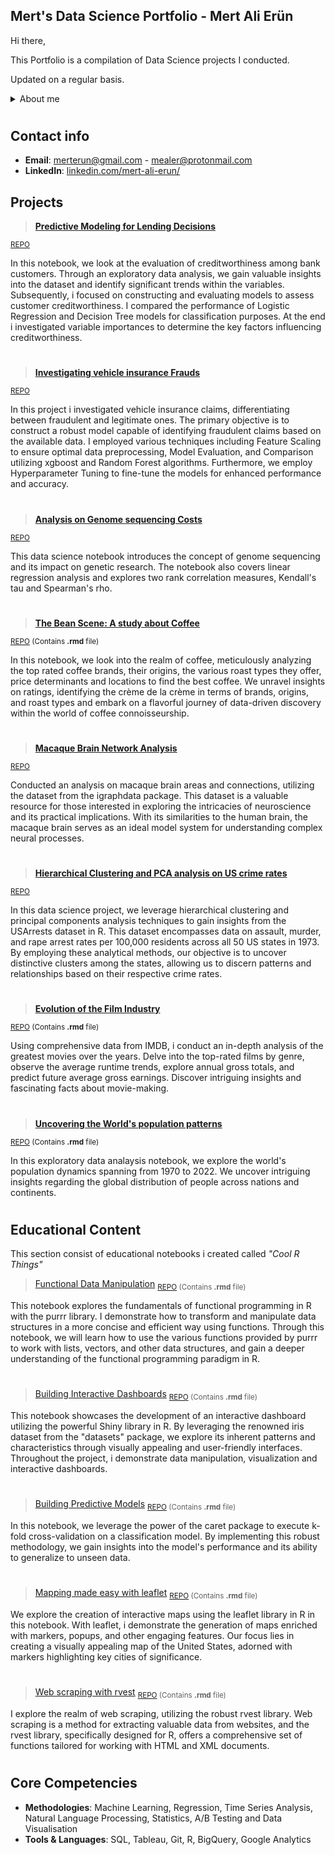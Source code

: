 ## Mert's Data Science Portfolio -   Mert Ali Erün

Hi there,

This Portfolio is a compilation of Data Science projects I conducted.

Updated on a regular basis.


<details>
  <summary>About me</summary>
  
  
  My data science notebooks consist of variety of topics with many different approaches using a lot of different frameworks.

Armed with R, and an array of many powerful libraries, I dive headfirst into the data, exploring its depths to extract valuable insights and transforming complex data into tangible solutions.

Inside these notebooks, you'll find a diverse range of projects that showcase multidimensional skills. From predictive modeling and machine learning to network analysis and exploratory data analysis. Each notebook represents a chapter in my data science story. With a meticulous approach, I carefully select and preprocess the data, construct robust models, and evaluate their performance to ensure reliable and accurate results.

It can also be seen that i'm meticulous in the narrative and document my thought process, observations, explanations and the lessons learned, transforming my notebooks into a repository of knowledge and continuous improvement. 

  
  <summary>Bio</summary>

  
Studied economics at Izmir University of Economics and finished within top 5%. I learned to use tools and topics like R, Sql, regression and time series analysis at University. 
  
In my professional career, I have had the opportunity to collaborate with diverse organizations and esteemed clients representing prominent sectors such as Law, Sports, Technology, and Production. This exposure has fostered my ability to work in a cross-functional capacity and adopted more skills beyond my core knowledge base.
  
</details>

#

## Contact info
- **Email**: [merterun@gmail.com](mailto:merterun@gmail.com) - [mealer@protonmail.com](mailto:mealer@protonmail.com)
- **LinkedIn**: [linkedin.com/mert-ali-erun/](https://www.linkedin.com/in/mert-ali-erun/)


## Projects


> **[Predictive Modeling for Lending Decisions](https://github.com/merterun/credit-risk-evaluation/blob/main/predictive-modeling-for-lending-decisions.ipynb)**

<sub>[REPO](https://github.com/merterun/credit-risk-analysis)</sub>

In this notebook, we look at the evaluation of creditworthiness among bank customers. Through an exploratory data analysis, we gain valuable insights into the dataset and identify significant trends within the variables. Subsequently, i focused on constructing and evaluating models to assess customer creditworthiness. I compared the performance of Logistic Regression and Decision Tree models for classification purposes. At the end i investigated variable importances to determine the key factors influencing creditworthiness.

#

> **[Investigating vehicle insurance Frauds](https://github.com/merterun/fraud-detection-insurance/blob/main/investigating-vehicle-insurance-frauds-with-ml.ipynb)**

<sub>[REPO](https://github.com/merterun/fraud-detection-insurance)</sub>

In this project i investigated vehicle insurance claims, differentiating between fraudulent and legitimate ones. The primary objective is to construct a robust model capable of identifying fraudulent claims based on the available data. I employed various techniques including Feature Scaling to ensure optimal data preprocessing, Model Evaluation, and Comparison utilizing xgboost and Random Forest algorithms. Furthermore, we employ Hyperparameter Tuning to fine-tune the models for enhanced performance and accuracy.

#

> **[Analysis on Genome sequencing Costs](https://github.com/merterun/genome-sequencing-costs/blob/main/exploring-and-cost-patterns-of-genome-sequencing.ipynb)**

<sub>[REPO](https://github.com/merterun/genome-sequencing-costs)</sub>

This data science notebook introduces the concept of genome sequencing and its impact on genetic research. The notebook also covers linear regression analysis and explores two rank correlation measures, Kendall's tau and Spearman's rho. 

#

> **[The Bean Scene: A study about Coffee](https://github.com/merterun/the-bean-scene-a-study-about-coffee/blob/main/the-bean-scene-a-study-about-coffee.ipynb)**

<sub>[REPO](https://github.com/merterun/the-bean-scene-a-study-about-coffee) (Contains **.rmd** file)</sub>

In this notebook, we look into the realm of coffee, meticulously analyzing the top rated coffee brands, their origins, the various roast types they offer, price determinants and locations to find the best coffee. We unravel insights on ratings, identifying the crème de la crème in terms of brands, origins, and roast types and embark on a flavorful journey of data-driven discovery within the world of coffee connoisseurship.

#

> **[Macaque Brain Network Analysis](https://github.com/merterun/macaque-brain-network-analysis/blob/main/mapping-the-macaque-brain-a-network-analysis.ipynb)**

<sub>[REPO](https://github.com/merterun/macaque-brain-network-analysis)</sub>

Conducted an analysis on macaque brain areas and connections, utilizing the dataset from the igraphdata package. This dataset is a valuable resource for those interested in exploring the intricacies of neuroscience and its practical implications. With its similarities to the human brain, the macaque brain serves as an ideal model system for understanding complex neural processes.

#

> **[Hierarchical Clustering and PCA analysis on US crime rates](https://github.com/merterun/hierarchical-clustering-analysis-US-arrests/blob/main/hierarchical-clustering-and-pca-on-u-s-crime-rate.ipynb)**

<sub>[REPO](https://github.com/merterun/hierarchical-clustering-analysis-US-arrests)</sub>

In this data science project, we leverage hierarchical clustering and principal components analysis techniques to gain insights from the USArrests dataset in R. This dataset encompasses data on assault, murder, and rape arrest rates per 100,000 residents across all 50 US states in 1973. By employing these analytical methods, our objective is to uncover distinctive clusters among the states, allowing us to discern patterns and relationships based on their respective crime rates.

#

> **[Evolution of the Film Industry](https://github.com/merterun/evolution-of-cinema/blob/main/the-evolution-of-cinema-a-data-driven-perspective.ipynb)**

<sub>[REPO](https://github.com/merterun/evolution-of-cinema) (Contains **.rmd** file)</sub>

Using comprehensive data from IMDB, i conduct an in-depth analysis of the greatest movies over the years. Delve into the top-rated films by genre, observe the average runtime trends, explore annual gross totals, and predict future average gross earnings. Discover intriguing insights and fascinating facts about movie-making.

#

> **[Uncovering the World's population patterns](https://github.com/merterun/uncovering-the-world-s-population-patterns/blob/main/uncovering-the-world-s-population-patterns.ipynb)**

<sub>[REPO](https://github.com/merterun/uncovering-the-world-s-population-patterns) (Contains **.rmd** file)</sub>

In this exploratory data analaysis notebook, we explore the world's population dynamics spanning from 1970 to 2022. We uncover intriguing insights regarding the global distribution of people across nations and continents. 


#


## Educational Content

This section consist of educational notebooks i created called *"Cool R Things"*



> [Functional Data Manipulation](https://github.com/merterun/functional-data-manipulation/blob/main/functional-data-manipulation.ipynb)
<sub>[REPO](https://github.com/merterun/functional-data-manipulation) (Contains **.rmd** file)</sub>

This notebook explores the fundamentals of functional programming in R with the purrr library. I demonstrate how to transform and manipulate data structures in a more concise and efficient way using functions. Through this notebook, we will learn how to use the various functions provided by purrr to work with lists, vectors, and other data structures, and gain a deeper understanding of the functional programming paradigm in R.

#

> [Building Interactive Dashboards](https://github.com/merterun/building-interactive-dashboards/blob/main/building-interactive-dashboards.ipynb)
<sub>[REPO](https://github.com/merterun/building-predictive-models) (Contains **.rmd** file)</sub>

This notebook showcases the development of an interactive dashboard utilizing the powerful Shiny library in R. By leveraging the renowned iris dataset from the "datasets" package, we explore its inherent patterns and characteristics through visually appealing and user-friendly interfaces. Throughout the project, i demonstrate data manipulation, visualization and interactive dashboards.
 
 #
 
> [Building Predictive Models](https://github.com/merterun/building-predictive-models/blob/main/building-predictive-models.ipynb)
<sub>[REPO](https://github.com/merterun/building-predictive-models) (Contains **.rmd** file)</sub>

In this notebook, we leverage the power of the caret package to execute k-fold cross-validation on a classification model. By implementing this robust methodology, we gain insights into the model's performance and its ability to generalize to unseen data. 

#

> [Mapping made easy with leaflet](https://github.com/merterun/mapping-made-easy/blob/main/mapping-made-easy-with-leaflet.ipynb)
<sub>[REPO](https://github.com/merterun/mapping-made-easy) (Contains **.rmd** file)</sub>

We explore the creation of interactive maps using the leaflet library in R in this notebook. With leaflet, i demonstrate the generation of maps enriched with markers, popups, and other engaging features. Our focus lies in creating a visually appealing map of the United States, adorned with markers highlighting key cities of significance.

#

> [Web scraping with rvest](https://github.com/merterun/web-scraping-with-rvest/blob/main/web-scraping-with-rvest.ipynb)
<sub>[REPO](https://github.com/merterun/web-scraping-with-rvest) (Contains **.rmd** file)</sub>

I explore the realm of web scraping, utilizing the robust rvest library. Web scraping is a method for extracting valuable data from websites, and the rvest library, specifically designed for R, offers a comprehensive set of functions tailored for working with HTML and XML documents.

#



 
## Core Competencies

- **Methodologies**: Machine Learning, Regression, Time Series Analysis, Natural Language Processing, Statistics, A/B Testing and Data        Visualisation
- **Tools & Languages**: SQL, Tableau, Git, R, BigQuery, Google Analytics

